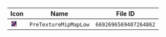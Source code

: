 | Icon | Name | File ID |
| ---  | ---  | ---     |
| ![](PreTextureMipMapLow.png) | `PreTextureMipMapLow` | `6692696569407264862` |
